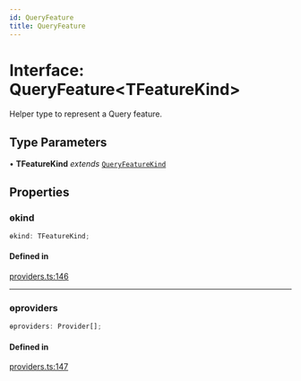 ```yaml
---
id: QueryFeature
title: QueryFeature
---
```


# Interface: QueryFeature\<TFeatureKind\>

Helper type to represent a Query feature.

## Type Parameters

• **TFeatureKind** *extends* [`QueryFeatureKind`](../../type-aliases/queryfeaturekind.md)

## Properties

### ɵkind

```ts
ɵkind: TFeatureKind;
```

#### Defined in

[providers.ts:146](https://github.com/TanStack/query/blob/main/packages/angular-query-experimental/src/providers.ts#L146)

***

### ɵproviders

```ts
ɵproviders: Provider[];
```

#### Defined in

[providers.ts:147](https://github.com/TanStack/query/blob/main/packages/angular-query-experimental/src/providers.ts#L147)

